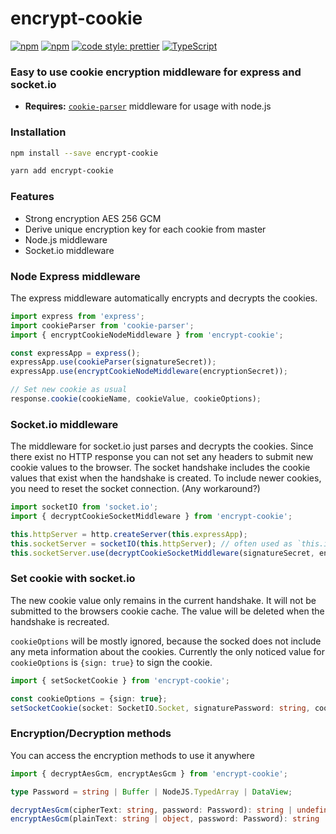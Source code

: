 # encrypt-cookie
[![npm](https://img.shields.io/npm/v/encrypt-cookie.svg)](https://www.npmjs.com/package/encrypt-cookie)
[![npm](https://img.shields.io/npm/dm/encrypt-cookie.svg)](https://www.npmjs.com/package/encrypt-cookie)
[![code style: prettier](https://img.shields.io/badge/code_style-prettier-ff69b4.svg)](https://github.com/prettier/prettier)
[![TypeScript](https://badges.frapsoft.com/typescript/code/typescript.png?v=101)](https://www.typescriptlang.org/)
### Easy to use cookie encryption middleware for express and socket.io
- **Requires:** [`cookie-parser`](https://www.npmjs.com/package/cookie-parser) middleware for usage with node.js

### Installation
```sh
npm install --save encrypt-cookie
```
```sh
yarn add encrypt-cookie
```


### Features
- Strong encryption AES 256 GCM
- Derive unique encryption key for each cookie from master
- Node.js middleware
- Socket.io middleware

### Node Express middleware
The express middleware automatically encrypts and decrypts the cookies.

```js
import express from 'express';
import cookieParser from 'cookie-parser';
import { encryptCookieNodeMiddleware } from 'encrypt-cookie';

const expressApp = express();
expressApp.use(cookieParser(signatureSecret));
expressApp.use(encryptCookieNodeMiddleware(encryptionSecret));

// Set new cookie as usual
response.cookie(cookieName, cookieValue, cookieOptions);
```

### Socket.io middleware
The middleware for socket.io just parses and decrypts the cookies. 
Since there exist no HTTP response you can not set any headers to submit
new cookie values to the browser. The socket handshake includes the cookie
values that exist when the handshake is created. To include newer cookies,
you need to reset the socket connection. (Any workaround?)
```js
import socketIO from 'socket.io';
import { decryptCookieSocketMiddleware } from 'encrypt-cookie';

this.httpServer = http.createServer(this.expressApp);
this.socketServer = socketIO(this.httpServer); // often used as `this.io
this.socketServer.use(decryptCookieSocketMiddleware(signatureSecret, encryptionSecret));


```
### Set cookie with socket.io
The new cookie value only remains in the current handshake. 
It will not be submitted to the browsers cookie cache. The value will be deleted
when the handshake is recreated.

`cookieOptions` will be mostly ignored, because the socked does not include any meta
information about the cookies. Currently the only noticed value for 
`cookieOptions` is `{sign: true}` to sign the cookie.
```ts
import { setSocketCookie } from 'encrypt-cookie';

const cookieOptions = {sign: true};
setSocketCookie(socket: SocketIO.Socket, signaturePassword: string, cookieName: string, cookieValue: any, cookieOptions: express.CookieOptions): void
```

### Encryption/Decryption methods
You can access the encryption methods to use it anywhere
```ts
import { decryptAesGcm, encryptAesGcm } from 'encrypt-cookie';

type Password = string | Buffer | NodeJS.TypedArray | DataView;

decryptAesGcm(cipherText: string, password: Password): string | undefined
encryptAesGcm(plainText: string | object, password: Password): string | undefined

```
